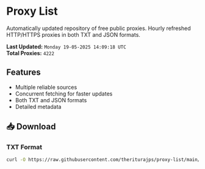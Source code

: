 # Proxy List

Automatically updated repository of free public proxies. Hourly refreshed HTTP/HTTPS proxies in both TXT and JSON formats.

**Last Updated:** `Monday 19-05-2025 14:09:18 UTC`  
**Total Proxies:** `4222`

## Features
- Multiple reliable sources
- Concurrent fetching for faster updates
- Both TXT and JSON formats
- Detailed metadata

## 📥 Download

### TXT Format
```bash
curl -O https://raw.githubusercontent.com/theriturajps/proxy-list/main/proxies.txt